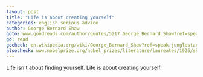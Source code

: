 ```yaml
---
layout: post
title: "Life is about creating yourself"
categories: english serious advice
author: George Bernard Shaw
goto: www.goodreads.com/author/quotes/5217.George_Bernard_Shaw?ref=speak.junglestar.org
go: read
gocheck: en.wikipedia.org/wiki/George_Bernard_Shaw?ref=speak.junglestar.org
alsocheck: www.nobelprize.org/nobel_prizes/literature/laureates/1925/shaw-bio.html?ref=speak.junglestar.org
---
```


Life isn't about finding yourself. Life is about creating yourself.
